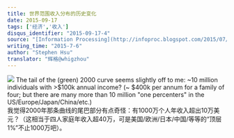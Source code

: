 ```yaml
---
title: 世界范围收入分布的历史变化
date: 2015-09-17
tags: ['经济','收入']
disqus_identifier: "2015-09-17-4"
source: "[Information Processing](http://infoproc.blogspot.com/2015/07/i-call-this-progress.html)"
writing_time: "2015-7-6"
author: "Stephen Hsu"
translator: "辉格@whigzhou"
---
```


<img src="/img/2015-09-17-4/1.png">
The tail of the (green) 2000 curve seems slightly off to me: ~10 million individuals with &gt;$100k annual income? (~ $400k per annum for a family of four; but there are many more than 10 million "one percenters" in the US/Europe/Japan/China/etc.)<br>
我觉得2000年那条曲线的尾巴部分有点奇怪：有1000万个人年收入超出10万美元？（这相当于四人家庭年收入超40万，可是美国/欧洲/日本/中国/等等的“顶层1%”不止1000万吧）。
